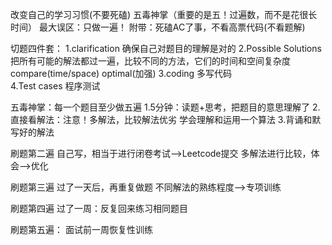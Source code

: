 改变自己的学习习惯(不要死磕)
五毒神掌（重要的是五！过遍数，而不是花很长时间）
最大误区：只做一遍！
附带：死磕AC了事，不看高票代码(不看题解)

切题四件套：
1.clarification 确保自己对题目的理解是对的
2.Possible Solutions 把所有可能的解法都过一遍，比较不同的方法，它们的时间和空间复杂度
  compare(time/space)
  optimal(加强)
3.coding 多写代码  
4.Test cases 程序测试

五毒神掌：每一个题目至少做五遍
1.5分钟：读题+思考，把题目的意思理解了
2.直接看解法：注意！多解法，比较解法优劣 学会理解和运用一个算法
3.背诵和默写好的解法

刷题第二遍
自己写，相当于进行闭卷考试-->Leetcode提交
多解法进行比较，体会-->优化

刷题第三遍
过了一天后，再重复做题
不同解法的熟练程度-->专项训练

刷题第四遍
过了一周：反复回来练习相同题目

刷题第五遍：
面试前一周恢复性训练
 